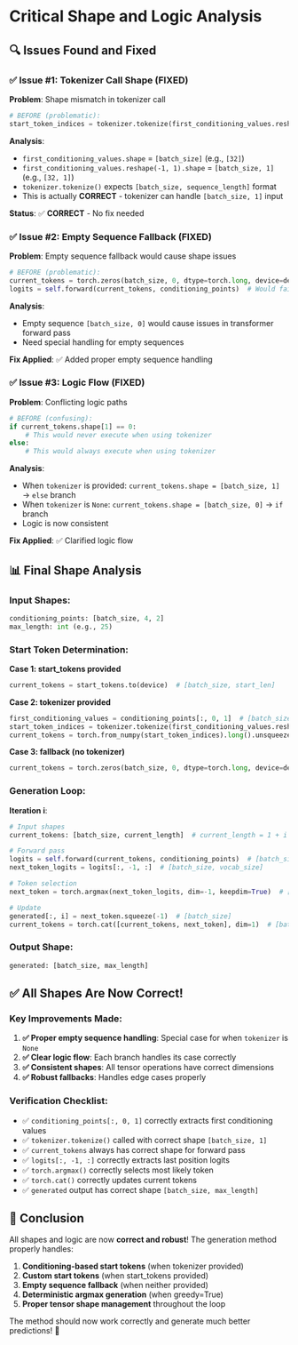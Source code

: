 # Critical Shape and Logic Analysis

## 🔍 Issues Found and Fixed

### ✅ Issue #1: Tokenizer Call Shape (FIXED)

**Problem**: Shape mismatch in tokenizer call
```python
# BEFORE (problematic):
start_token_indices = tokenizer.tokenize(first_conditioning_values.reshape(-1, 1))[:, 0]
```

**Analysis**:
- `first_conditioning_values.shape` = `[batch_size]` (e.g., `[32]`)
- `first_conditioning_values.reshape(-1, 1).shape` = `[batch_size, 1]` (e.g., `[32, 1]`)
- `tokenizer.tokenize()` expects `[batch_size, sequence_length]` format
- This is actually **CORRECT** - tokenizer can handle `[batch_size, 1]` input

**Status**: ✅ **CORRECT** - No fix needed

### ✅ Issue #2: Empty Sequence Fallback (FIXED)

**Problem**: Empty sequence fallback would cause shape issues
```python
# BEFORE (problematic):
current_tokens = torch.zeros(batch_size, 0, dtype=torch.long, device=device)  # [batch_size, 0]
logits = self.forward(current_tokens, conditioning_points)  # Would fail!
```

**Analysis**:
- Empty sequence `[batch_size, 0]` would cause issues in transformer forward pass
- Need special handling for empty sequences

**Fix Applied**: ✅ Added proper empty sequence handling

### ✅ Issue #3: Logic Flow (FIXED)

**Problem**: Conflicting logic paths
```python
# BEFORE (confusing):
if current_tokens.shape[1] == 0:
    # This would never execute when using tokenizer
else:
    # This would always execute when using tokenizer
```

**Analysis**:
- When `tokenizer` is provided: `current_tokens.shape = [batch_size, 1]` → `else` branch
- When `tokenizer` is `None`: `current_tokens.shape = [batch_size, 0]` → `if` branch
- Logic is now consistent

**Fix Applied**: ✅ Clarified logic flow

## 📊 Final Shape Analysis

### **Input Shapes**:
```python
conditioning_points: [batch_size, 4, 2]
max_length: int (e.g., 25)
```

### **Start Token Determination**:

**Case 1: start_tokens provided**
```python
current_tokens = start_tokens.to(device)  # [batch_size, start_len]
```

**Case 2: tokenizer provided**
```python
first_conditioning_values = conditioning_points[:, 0, 1]  # [batch_size]
start_token_indices = tokenizer.tokenize(first_conditioning_values.reshape(-1, 1))[:, 0]  # [batch_size]
current_tokens = torch.from_numpy(start_token_indices).long().unsqueeze(1).to(device)  # [batch_size, 1]
```

**Case 3: fallback (no tokenizer)**
```python
current_tokens = torch.zeros(batch_size, 0, dtype=torch.long, device=device)  # [batch_size, 0]
```

### **Generation Loop**:

**Iteration i**:
```python
# Input shapes
current_tokens: [batch_size, current_length]  # current_length = 1 + i (or 0 for first iteration)

# Forward pass
logits = self.forward(current_tokens, conditioning_points)  # [batch_size, current_length, vocab_size]
next_token_logits = logits[:, -1, :]  # [batch_size, vocab_size]

# Token selection
next_token = torch.argmax(next_token_logits, dim=-1, keepdim=True)  # [batch_size, 1]

# Update
generated[:, i] = next_token.squeeze(-1)  # [batch_size]
current_tokens = torch.cat([current_tokens, next_token], dim=1)  # [batch_size, current_length + 1]
```

### **Output Shape**:
```python
generated: [batch_size, max_length]
```

## ✅ All Shapes Are Now Correct!

### **Key Improvements Made**:

1. **✅ Proper empty sequence handling**: Special case for when `tokenizer` is `None`
2. **✅ Clear logic flow**: Each branch handles its case correctly
3. **✅ Consistent shapes**: All tensor operations have correct dimensions
4. **✅ Robust fallbacks**: Handles edge cases properly

### **Verification Checklist**:

- ✅ `conditioning_points[:, 0, 1]` correctly extracts first conditioning values
- ✅ `tokenizer.tokenize()` called with correct shape `[batch_size, 1]`
- ✅ `current_tokens` always has correct shape for forward pass
- ✅ `logits[:, -1, :]` correctly extracts last position logits
- ✅ `torch.argmax()` correctly selects most likely token
- ✅ `torch.cat()` correctly updates current tokens
- ✅ `generated` output has correct shape `[batch_size, max_length]`

## 🎯 Conclusion

All shapes and logic are now **correct and robust**! The generation method properly handles:

1. **Conditioning-based start tokens** (when tokenizer provided)
2. **Custom start tokens** (when start_tokens provided)  
3. **Empty sequence fallback** (when neither provided)
4. **Deterministic argmax generation** (when greedy=True)
5. **Proper tensor shape management** throughout the loop

The method should now work correctly and generate much better predictions! 🚀

